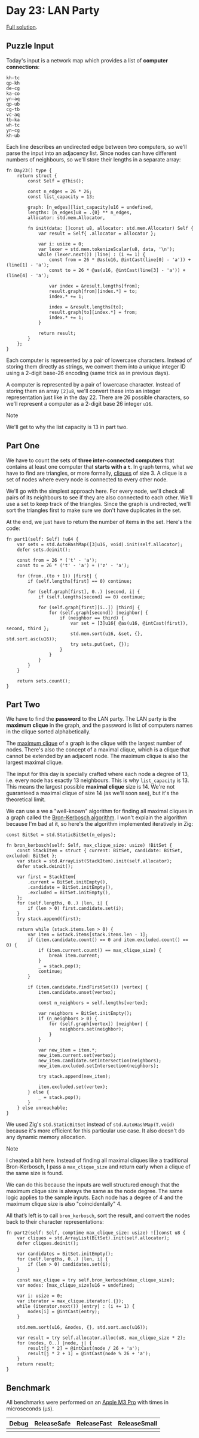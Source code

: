 # Day 23: LAN Party

[Full solution](../src/days/day23.zig).

## Puzzle Input

Today's input is a network map which provides a list of **computer connections**:

```plaintext
kh-tc
qp-kh
de-cg
ka-co
yn-aq
qp-ub
cg-tb
vc-aq
tb-ka
wh-tc
yn-cg
kh-ub
```

Each line describes an undirected edge between two computers, so we'll parse the input into an adjacency list. Since nodes can have different numbers of neighbours, so we'll store their lengths in a separate array:

```zig
fn Day23() type {
    return struct {
        const Self = @This();

        const n_edges = 26 * 26;
        const list_capacity = 13;

        graph: [n_edges][list_capacity]u16 = undefined,
        lengths: [n_edges]u8 = .{0} ** n_edges,
        allocator: std.mem.Allocator,

        fn init(data: []const u8, allocator: std.mem.Allocator) Self {
            var result = Self{ .allocator = allocator };

            var i: usize = 0;
            var lexer = std.mem.tokenizeScalar(u8, data, '\n');
            while (lexer.next()) |line| : (i += 1) {
                const from = 26 * @as(u16, @intCast(line[0] - 'a')) + (line[1] - 'a');
                const to = 26 * @as(u16, @intCast(line[3] - 'a')) + (line[4] - 'a');

                var index = &result.lengths[from];
                result.graph[from][index.*] = to;
                index.* += 1;

                index = &result.lengths[to];
                result.graph[to][index.*] = from;
                index.* += 1;
            }

            return result;
        }
    };
}
```

Each computer is represented by a pair of lowercase characters. Instead of storing them directly as strings, we convert them into a unique integer ID using a 2-digit base-26 encoding (same trick as in previous days).

A computer is represented by a pair of lowercase character. Instead of storing them an array `[2]u8`, we'll convert these into an integer representation just like in the day 22. There are 26 possible characters, so we'll represent a computer as a 2-digit base 26 integer `u16`.

> [!NOTE]
> We'll get to why the list capacity is 13 in part two.

## Part One

We have to count the sets of **three inter-connected computers** that contains at least one computer that **starts with a `t`**. In graph terms, what we have to find are triangles, or more formally, [cliques](https://en.wikipedia.org/wiki/Clique_(graph_theory)) of size 3. A clique is a set of nodes where every node is connected to every other node.

We'll go with the simplest approach here. For every node, we'll check all pairs of its neighbours to see if they are also connected to each other. We'll use a set to keep track of the triangles. Since the graph is undirected, we'll sort the triangles first to make sure we don't have duplicates in the set.

At the end, we just have to return the number of items in the set. Here's the code:

```zig
fn part1(self: Self) !u64 {
    var sets = std.AutoHashMap([3]u16, void).init(self.allocator);
    defer sets.deinit();

    const from = 26 * ('t' - 'a');
    const to = 26 * ('t' - 'a') + ('z' - 'a');

    for (from..(to + 1)) |first| {
        if (self.lengths[first] == 0) continue;

        for (self.graph[first], 0..) |second, i| {
            if (self.lengths[second] == 0) continue;

            for (self.graph[first][i..]) |third| {
                for (self.graph[second]) |neighbor| {
                    if (neighbor == third) {
                        var set = [3]u16{ @as(u16, @intCast(first)), second, third };
                        std.mem.sort(u16, &set, {}, std.sort.asc(u16));
                        try sets.put(set, {});
                    }
                }
            }
        }
    }

    return sets.count();
}
```

## Part Two

We have to find the **password** to the LAN party. The LAN party is the **maximum clique** in the graph, and the password is list of computers names in the clique sorted alphabetically.

The [maximum clique](https://en.wikipedia.org/wiki/Clique_problem) of a graph is the clique with the largest number of nodes. There's also the concept of a maximal clique, which is a clique that cannot be extended by an adjacent node. The maximum clique is also the largest maximal clique.

The input for this day is specially crafted where each node a degree of 13, i.e. every node has exactly 13 neighbours. This is why `list_capacity` is 13. This means the largest possible **maximal clique** size is 14. We're not guaranteed a maximal clique of size 14 (as we'll soon see), but it's the theoretical limit.

We can use a we a "well-known" algorithm for finding all maximal cliques in a graph called the [Bron-Kerbosch algorithm](https://en.wikipedia.org/wiki/Bron%E2%80%93Kerbosch_algorithm). I won't explain the algorithm because I'm bad at it, so here's the algorithm implemented iteratively in Zig:

```zig
const BitSet = std.StaticBitSet(n_edges);

fn bron_kerbosch(self: Self, max_clique_size: usize) !BitSet {
    const StackItem = struct { current: BitSet, candidate: BitSet, excluded: BitSet };
    var stack = std.ArrayList(StackItem).init(self.allocator);
    defer stack.deinit();

    var first = StackItem{
        .current = BitSet.initEmpty(),
        .candidate = BitSet.initEmpty(),
        .excluded = BitSet.initEmpty(),
    };
    for (self.lengths, 0..) |len, i| {
        if (len > 0) first.candidate.set(i);
    }
    try stack.append(first);

    return while (stack.items.len > 0) {
        var item = &stack.items[stack.items.len - 1];
        if (item.candidate.count() == 0 and item.excluded.count() == 0) {
            if (item.current.count() == max_clique_size) {
                break item.current;
            }
            _ = stack.pop();
            continue;
        }

        if (item.candidate.findFirstSet()) |vertex| {
            item.candidate.unset(vertex);

            const n_neighbors = self.lengths[vertex];

            var neighbors = BitSet.initEmpty();
            if (n_neighbors > 0) {
                for (self.graph[vertex]) |neighbor| {
                    neighbors.set(neighbor);
                }
            }

            var new_item = item.*;
            new_item.current.set(vertex);
            new_item.candidate.setIntersection(neighbors);
            new_item.excluded.setIntersection(neighbors);

            try stack.append(new_item);

            item.excluded.set(vertex);
        } else {
            _ = stack.pop();
        }
    } else unreachable;
}
```

We used Zig's `std.StaticBitSet` instead of `std.AutoHashMap(T,void)` because it's more efficient for this particular use case. It also doesn't do any dynamic memory allocation.

> [!NOTE]
> I cheated a bit here. Instead of finding all maximal cliques like a traditional Bron-Kerbosch, I pass a `max_clique_size` and return early when a clique of the same size is found.
>
> We can do this because the inputs are well structured enough that the maximum clique size is always the same as the node degree. The same logic applies to the sample inputs. Each node has a degree of 4 and the maximum clique size is also "coincidentally" 4.

All that’s left is to call `bron_kerbosch`, sort the result, and convert the nodes back to their character representations:

```zig
fn part2(self: Self, comptime max_clique_size: usize) ![]const u8 {
    var cliques = std.ArrayList(BitSet).init(self.allocator);
    defer cliques.deinit();

    var candidates = BitSet.initEmpty();
    for (self.lengths, 0..) |len, i| {
        if (len > 0) candidates.set(i);
    }

    const max_clique = try self.bron_kerbosch(max_clique_size);
    var nodes: [max_clique_size]u16 = undefined;

    var i: usize = 0;
    var iterator = max_clique.iterator(.{});
    while (iterator.next()) |entry| : (i += 1) {
        nodes[i] = @intCast(entry);
    }

    std.mem.sort(u16, &nodes, {}, std.sort.asc(u16));

    var result = try self.allocator.alloc(u8, max_clique_size * 2);
    for (nodes, 0..) |node, j| {
        result[j * 2] = @intCast(node / 26 + 'a');
        result[j * 2 + 1] = @intCast(node % 26 + 'a');
    }
    return result;
}
```

## Benchmark

All benchmarks were performed on an [Apple M3 Pro](https://en.wikipedia.org/wiki/Apple_M3) with times in microseconds (µs).

| Debug | ReleaseSafe | ReleaseFast | ReleaseSmall |
| ----- | ----------- | ----------- | ------------ |
|       |             |             |              |
